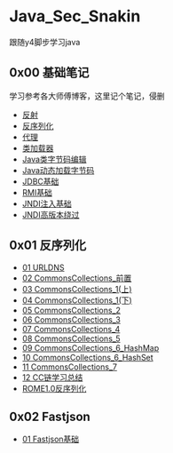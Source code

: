 # Java_Sec_Snakin

跟随y4脚步学习java

## 0x00 基础笔记
学习参考各大师傅博客，这里记个笔记，侵删
- [反射](https://github.com/Snakinya/Java_Sec_Snakin/blob/main/0x00%20%E5%9F%BA%E7%A1%80%E7%AC%94%E8%AE%B0/%E5%8F%8D%E5%B0%84.md)
- [反序列化](https://github.com/Snakinya/Java_Sec_Snakin/blob/main/0x00%20%E5%9F%BA%E7%A1%80%E7%AC%94%E8%AE%B0/%E5%8F%8D%E5%BA%8F%E5%88%97%E5%8C%96.md)
- [代理](https://github.com/Snakinya/Java_Sec_Snakin/blob/main/0x00%20%E5%9F%BA%E7%A1%80%E7%AC%94%E8%AE%B0/%E4%BB%A3%E7%90%86.md)
- [类加载器](https://github.com/Snakinya/Java_Sec_Snakin/blob/main/0x00%20%E5%9F%BA%E7%A1%80%E7%AC%94%E8%AE%B0/%E7%B1%BB%E5%8A%A0%E8%BD%BD%E5%99%A8.md)
- [Java类字节码编辑](https://github.com/Snakinya/Java_Sec_Snakin/blob/main/0x00%20%E5%9F%BA%E7%A1%80%E7%AC%94%E8%AE%B0/Java%E7%B1%BB%E5%AD%97%E8%8A%82%E7%A0%81%E7%BC%96%E8%BE%91.md)
- [Java动态加载字节码](https://github.com/Snakinya/Java_Sec_Snakin/blob/main/0x00%20%E5%9F%BA%E7%A1%80%E7%AC%94%E8%AE%B0/Java%E5%8A%A8%E6%80%81%E5%8A%A0%E8%BD%BD%E5%AD%97%E8%8A%82%E7%A0%81.md)
- [JDBC基础](https://github.com/Snakinya/Java_Sec_Snakin/blob/main/0x00%20%E5%9F%BA%E7%A1%80%E7%AC%94%E8%AE%B0/JDBC%E5%9F%BA%E7%A1%80.md)
- [RMI基础](https://github.com/Snakinya/Java_Sec_Snakin/blob/main/0x00%20%E5%9F%BA%E7%A1%80%E7%AC%94%E8%AE%B0/RMI%E5%9F%BA%E7%A1%80.md)
- [JNDI注入基础](https://github.com/Snakinya/Java_Sec_Snakin/blob/main/0x00%20%E5%9F%BA%E7%A1%80%E7%AC%94%E8%AE%B0/JNDI%E6%B3%A8%E5%85%A5%E5%9F%BA%E7%A1%80.md)
- [JNDI高版本绕过](https://github.com/Snakinya/Java_Sec_Snakin/blob/main/0x00%20%E5%9F%BA%E7%A1%80%E7%AC%94%E8%AE%B0/JNDI%E9%AB%98%E7%89%88%E6%9C%AC%E7%BB%95%E8%BF%87.md)

## 0x01 反序列化
- [01 URLDNS](https://github.com/Snakinya/Java_Sec_Snakin/blob/main/0x01%20%E5%8F%8D%E5%BA%8F%E5%88%97%E5%8C%96/01%20URLDNS.md)
- [02 CommonsCollections_前置](https://github.com/Snakinya/Java_Sec_Snakin/blob/main/0x01%20%E5%8F%8D%E5%BA%8F%E5%88%97%E5%8C%96/02%20CommonsCollections_%E5%89%8D%E7%BD%AE.md)
- [03 CommonsCollections_1(上)](https://github.com/Snakinya/Java_Sec_Snakin/blob/main/0x01%20%E5%8F%8D%E5%BA%8F%E5%88%97%E5%8C%96/03%20CommonsCollections_1(%E4%B8%8A).md)
- [04 CommonsCollections_1(下)](https://github.com/Snakinya/Java_Sec_Snakin/blob/main/0x01%20%E5%8F%8D%E5%BA%8F%E5%88%97%E5%8C%96/04%20CommonsCollections_1(%E4%B8%8B).md)
- [05 CommonsCollections_2](https://github.com/Snakinya/Java_Sec_Snakin/blob/main/0x01%20%E5%8F%8D%E5%BA%8F%E5%88%97%E5%8C%96/05%20CommonsCollections_2.md)
- [06 CommonsCollections_3](https://github.com/Snakinya/Java_Sec_Snakin/blob/main/0x01%20%E5%8F%8D%E5%BA%8F%E5%88%97%E5%8C%96/06%20CommonsCollections_3.md)
- [07 CommonsCollections_4](https://github.com/Snakinya/Java_Sec_Snakin/blob/main/0x01%20%E5%8F%8D%E5%BA%8F%E5%88%97%E5%8C%96/07%20CommonsCollections_4.md)
- [08 CommonsCollections_5](https://github.com/Snakinya/Java_Sec_Snakin/blob/main/0x01%20%E5%8F%8D%E5%BA%8F%E5%88%97%E5%8C%96/08%20CommonsCollections_5.md)
- [09 CommonsCollections_6_HashMap](https://github.com/Snakinya/Java_Sec_Snakin/blob/main/0x01%20%E5%8F%8D%E5%BA%8F%E5%88%97%E5%8C%96/09%20CommonsCollections_6_HashMap.md)
- [10 CommonsCollections_6_HashSet](https://github.com/Snakinya/Java_Sec_Snakin/blob/main/0x01%20%E5%8F%8D%E5%BA%8F%E5%88%97%E5%8C%96/10%20CommonsCollections_6_HashSet.md)
- [11 CommonsCollections_7](https://github.com/Snakinya/Java_Sec_Snakin/blob/main/0x01%20%E5%8F%8D%E5%BA%8F%E5%88%97%E5%8C%96/11%20CommonsCollections_7.md)
- [12 CC链学习总结](https://github.com/Snakinya/Java_Sec_Snakin/blob/main/0x01%20%E5%8F%8D%E5%BA%8F%E5%88%97%E5%8C%96/12%20CC%E9%93%BE%E5%AD%A6%E4%B9%A0%E6%80%BB%E7%BB%93.md)
- [ROME1.0反序列化](https://github.com/Snakinya/Java_Sec_Snakin/blob/main/0x01%20%E5%8F%8D%E5%BA%8F%E5%88%97%E5%8C%96/ROME1.0%E5%8F%8D%E5%BA%8F%E5%88%97%E5%8C%96.md)
## 0x02 Fastjson
- [01 Fastjson基础](https://github.com/Snakinya/Java_Sec_Snakin/blob/main/0x02%20Fastjson/01%20Fastjson%E5%9F%BA%E7%A1%80.md)
